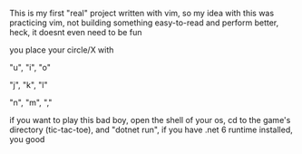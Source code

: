 This is my first "real" project written with vim, so my idea with this was practicing vim, not building something easy-to-read and perform better, heck, it doesnt even need to be fun


you place your circle/X with 

"u", "i", "o"
                             
                             
"j", "k", "l"
                             
                             
"n", "m", ","
                             
                              

if you want to play this bad boy, open the shell of your os, cd to the game's directory (tic-tac-toe), and "dotnet run", if you have .net 6 runtime installed, you good
